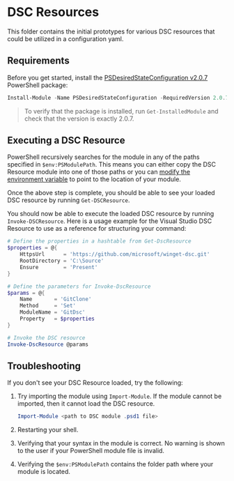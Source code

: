 # DSC Resources

This folder contains the initial prototypes for various DSC resources that could be utilized in a configuration yaml.

## Requirements

Before you get started, install the [PSDesiredStateConfiguration v2.0.7](https://www.powershellgallery.com/packages/PSDesiredStateConfiguration/2.0.7) PowerShell package:

```powerShell
Install-Module -Name PSDesiredStateConfiguration -RequiredVersion 2.0.7
```

> To verify that the package is installed, run `Get-InstalledModule` and check that the version is exactly 2.0.7.

## Executing a DSC Resource

PowerShell recursively searches for the module in any of the paths specified in `$env:PSModulePath`. This means you can either copy the DSC Resource module into one of those paths or you can [modify the environment variable](https://learn.microsoft.com/en-us/powershell/module/microsoft.powershell.core/about/about_psmodulepath?view=powershell-7.3#modifying-psmodulepath) to point to the location of your module.

Once the above step is complete, you should be able to see your loaded DSC resource by running `Get-DSCResource`.

You should now be able to execute the loaded DSC resource by running `Invoke-DSCResource`. Here is a usage example for the Visual Studio DSC Resource to use as a reference for structuring your command:

```powershell
# Define the properties in a hashtable from Get-DscResource
$properties = @{
    HttpsUrl      = 'https://github.com/microsoft/winget-dsc.git'
    RootDirectory = 'C:\Source'
    Ensure        = 'Present'
}

# Define the parameters for Invoke-DscResource
$params = @{
    Name       = 'GitClone'
    Method     = 'Set'
    ModuleName = 'GitDsc'
    Property   = $properties
}

# Invoke the DSC resource
Invoke-DscResource @params
```

## Troubleshooting

If you don't see your DSC Resource loaded, try the following:

1. Try importing the module using `Import-Module`. If the module cannot be imported, then it cannot load the DSC resource.

    ```powershell
    Import-Module <path to DSC module .psd1 file>
    ```

2. Restarting your shell.
3. Verifying that your syntax in the module is correct. No warning is shown to the user if your PowerShell module file is invalid.
4. Verifying the `$env:PSModulePath` contains the folder path where your module is located.
